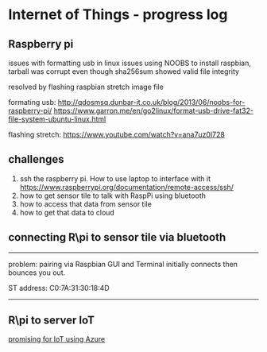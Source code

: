 # Internet of Things - progress log

## Raspberry pi
issues with formatting usb in linux
issues using NOOBS to install raspbian, tarball was corrupt even though sha256sum showed valid file integrity

resolved by flashing raspbian stretch image file


formating usb: http://qdosmsq.dunbar-it.co.uk/blog/2013/06/noobs-for-raspberry-pi/
https://www.garron.me/en/go2linux/format-usb-drive-fat32-file-system-ubuntu-linux.html

flashing stretch:
https://www.youtube.com/watch?v=ana7uz0l728

## challenges
1. ssh the raspberry pi. How to use laptop to interface with it
https://www.raspberrypi.org/documentation/remote-access/ssh/
1. how to get sensor tile to talk with RaspPi using bluetooth
2. how to access that data from sensor tile
3. how to get that data to cloud

## connecting R\pi to sensor tile via bluetooth
---
problem: pairing via Raspbian GUI and Terminal initially connects then bounces you out.

ST address: C0:7A:31:30:18:4D


---




## R\pi to server IoT
[promising for IoT using Azure](https://docs.microsoft.com/en-us/azure/iot-suite/iot-suite-v1-raspberry-pi-kit-c-get-started-basic)
